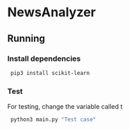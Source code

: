 # NewsAnalyzer

## Running

### Install dependencies

```bash
 pip3 install scikit-learn
```

### Test
For testing, change the variable called t
```bash
 python3 main.py "Test case"
```
